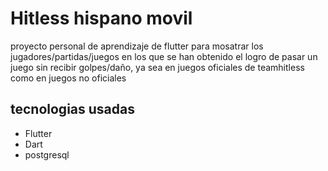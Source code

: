 # Hitless hispano movil

proyecto personal de aprendizaje de flutter para mosatrar los jugadores/partidas/juegos en los que se han obtenido el logro de pasar un juego sin recibir golpes/daño, ya sea en juegos oficiales de teamhitless como en juegos no oficiales 

## tecnologias usadas
- Flutter
- Dart
- postgresql
